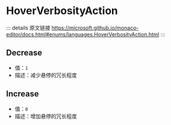 # HoverVerbosityAction
        
::: details 原文链接
https://microsoft.github.io/monaco-editor/docs.html#enums/languages.HoverVerbosityAction.html
:::

## Decrease
- 值：`1`
- 描述：减少悬停的冗长程度
## Increase
- 值：`0`
- 描述：增加悬停的冗长程度